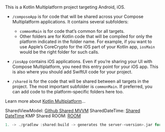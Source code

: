 This is a Kotlin Multiplatform project targeting Android, iOS.

* `/composeApp` is for code that will be shared across your Compose Multiplatform applications.
  It contains several subfolders:
  - `commonMain` is for code that’s common for all targets.
  - Other folders are for Kotlin code that will be compiled for only the platform indicated in the folder name.
    For example, if you want to use Apple’s CoreCrypto for the iOS part of your Kotlin app,
    `iosMain` would be the right folder for such calls.

* `/iosApp` contains iOS applications. Even if you’re sharing your UI with Compose Multiplatform, 
  you need this entry point for your iOS app. This is also where you should add SwiftUI code for your project.

* `/shared` is for the code that will be shared between all targets in the project.
  The most important subfolder is `commonMain`. If preferred, you can add code to the platform-specific folders here too.


Learn more about [Kotlin Multiplatform](https://www.jetbrains.com/help/kotlin-multiplatform-dev/get-started.html)…


SharedViewModel: [Github Shared MVVM](https://github.com/sunildhiman90/KMPAppSharedViewModel/tree/main)
SharedDateTime: [Shared DateTime](https://raed-o-ghazal.medium.com/kotlinx-localdatetime-manipulation-for-kmm-eacfede93aba)
KMP Shared ROOM: [ROOM]("https://github.com/android/kotlin-multiplatform-samples/tree/main/Fruitties")

``` kotlin
1. -> ./gradlew :shared:build -> generates the server-<version>.jar for the server
```

